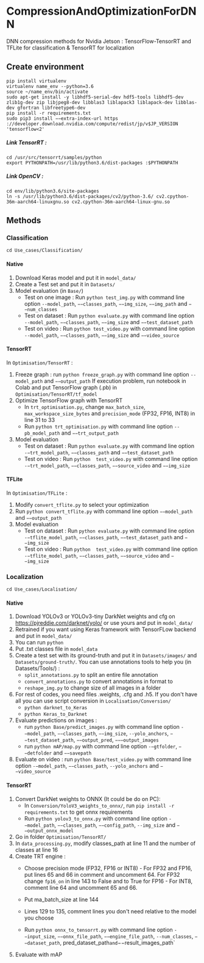 # CompressionAndOptimizationForDNN
DNN compression methods for Nvidia Jetson  : TensorFlow-TensorRT and TFLite for classification &amp; TensorRT for localization


## Create environment
```
pip install virtualenv
virtualenv name_env --python=3.6
source ~/name_env/bin/activate
sudo apt-get install -y libhdf5-serial-dev hdf5-tools libhdf5-dev zlib1g-dev zip libjpeg8-dev libblas3 liblapack3 liblapack-dev libblas-dev gfortran libfreetype6-dev
pip install -r requirements.txt
sudo pip3 install −−extra-index-url https ://developer.download.nvidia.com/compute/redist/jp/v$JP_VERSION 'tensorflow<2'
```
##### Link TensorRT : 
```
cd /usr/src/tensorrt/samples/python
export PYTHONPATH=/usr/lib/python3.6/dist-packages :$PYTHONPATH
```
##### Link OpenCV : 
```
cd env/lib/python3.6/site-packages
ln -s /usr/lib/python3.6/dist-packages/cv2/python-3.6/ cv2.cpython-36m-aarch64-linuxgnu.so cv2.cpython-36m-aarch64-linux-gnu.so
```


## Methods

### Classification
`cd Use_cases/Classification/`

#### Native
1. Download Keras model and put it in `model_data/`
2. Create a Test set and put it in `Datasets/`
3. Model evaluation (in `Base/`)
      - Test on one image : Run `python test_img.py` with command line option `--model_path`, `−−classes_path`, `−−img_size`, `−−img_path` and `−−num_classes`
      - Test on dataset : Run `python evaluate.py` with command line option `--model_path`, `−−classes_path`, `−−img_size` and `−−test_dataset_path `
      - Test on video : Run `python test_video.py` with command line option `--model_path`, `−−classes_path`, `−−img_size` and `−−video_source `

#### TensorRT
In `Optimisation/TensorRT` : 
1. Freeze graph : run `python freeze_graph.py` with command line option `--model_path` and `−−output_path`
  If execution problem, run notebook in Colab and put TensorFlow graph (.pb) in `Optimisation/TensorRT/tf_model`
2. Optimize TensorFlow graph with TensorRT
      - In `trt_optimisation.py`, change `max_batch_size`, `max_workspace_size_bytes` and `precision_mode` (FP32, FP16, INT8) in line 31 to 33
      - Run `python trt_optimisation.py` with command line option `--pb_model_path` and `−−trt_output_path`
3. Model evaluation
      - Test on dataset : Run `python evaluate.py` with command line option `-−trt_model_path`, `−−classes_path` and `−−test_dataset_path`
      - Test on video : Run `python  test_video.py` with command line option `-−trt_model_path`, `−−classes_path`, `−−source_video` and `−−img_size`  

#### TFLite
In `Optimisation/TFLite` :
1. Modify `convert_tflite.py` to select your optimization
2. Run `python convert_tflite.py` with command line option `−−model_path` and `−−output_path`
3. Model evaluation
      - Test on dataset : Run `python evaluate.py` with command line option `-−tflite_model_path`, `−−classes_path`, `−−test_dataset_path` and  `−−img_size`
      - Test on video : Run `python  test_video.py` with command line option `-−tflite_model_path`, `−−classes_path`, `−−source_video` and `−−img_size`
  
### Localization
`cd Use_cases/Localisation/`

#### Native 
1. Download YOLOv3 or YOLOv3-tiny DarkNet weights and cfg on https://pjreddie.com/darknet/yolo/ or use yours and put in `model_data/`
2. Retrained if you want using Keras framework with TensorFLow backend and put in `model_data/`
3. You can run `python `
4. Put .txt classes file in `model_data`
5. Create a test set with its ground-truth and put it in `Datasets/images/` and `Datasets/ground-truth/`. You can use annotations tools to help you (in Datasets/Tools/) :
      - `split_annotations.py` to split an entire file annotation
      - `convert_annotations.py` to convert annotations in <x><y><width><height> format to <left><top><right><bottom>
      - `reshape_img.py` to change size of all images in a folder
6. For rest of codes, you need files .weights, .cfg and .h5. If you don't have all you can use script conversion in `Localisation/Conversion/`
      - `python darknet_to_Keras`
      - `python Keras_to_Darknet`
7. Evaluate predictions on images :
      - run `python Base/predict_images.py` with command line option `-−model_path`, `−−classes_path`, `−−img_size`, `--yolo_anchors`, `−−test_dataset_path`, `−−output_pred`, `−−−output_images`
      - run `python mAP/map.py` with command line option `-−gtfolder`, `−−detfolder` and `−−savepath`
8. Evaluate on video : run `python Base/test_video.py` with command line option `-−model_path`, `−−classes_path`, `--yolo_anchors` and `−−video_source`
  
  #### TensorRT
  1. Convert DarkNet weights to ONNX (It could be do on PC): 
     - In `Conversion/YoloV3_weights_to_onnx/`, run `pip install -r requirements.txt` to get onnx requirements
     - Run `python yolov3_to_onnx.py` with command line option `-−model_path`, `−−classes_path`, `−−config_path`, `--img_size` and `−−output_onnx_model`
2. Go in folder `Optimisation/TensorRT/`
3. In `data_processing.py`, modify classes_path at line 11 and the number of classes at line 16
4. Create TRT engine : 
      - Choose precision mode (FP32, FP16 or INT8)
              - For FP32 and FP16, put lines 65 and 66 in comment and uncomment 64. For FP32 change `fp16_on` in line 143 to False and to True for FP16 
              - For INT8, comment line 64 and uncomment 65 and 66. 

      - Put ma_batch_size at line 144
      - Lines 129 to 135, comment lines you don't need relative to the model you choose
      - Run `python onnx_to_tensorrt.py` with command line option `-−input_size`, `−−onnx_file_path`, `−−engine_file_path`, `--num_classes`, `−−dataset_path`, pred_dataset_path` and `−−result_images_path`
5. Evaluate with mAP

